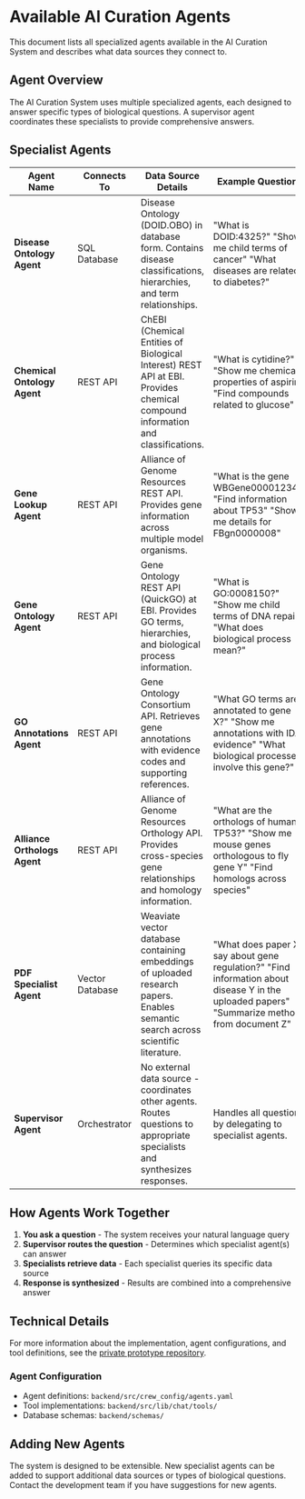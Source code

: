 # Available AI Curation Agents

This document lists all specialized agents available in the AI Curation System and describes what data sources they connect to.

## Agent Overview

The AI Curation System uses multiple specialized agents, each designed to answer specific types of biological questions. A supervisor agent coordinates these specialists to provide comprehensive answers.

## Specialist Agents

| Agent Name | Connects To | Data Source Details | Example Questions |
|-----------|-------------|---------------------|-------------------|
| **Disease Ontology Agent** | SQL Database | Disease Ontology (DOID.OBO) in database form. Contains disease classifications, hierarchies, and term relationships. | "What is DOID:4325?" "Show me child terms of cancer" "What diseases are related to diabetes?" |
| **Chemical Ontology Agent** | REST API | ChEBI (Chemical Entities of Biological Interest) REST API at EBI. Provides chemical compound information and classifications. | "What is cytidine?" "Show me chemical properties of aspirin" "Find compounds related to glucose" |
| **Gene Lookup Agent** | REST API | Alliance of Genome Resources REST API. Provides gene information across multiple model organisms. | "What is the gene WBGene00001234?" "Find information about TP53" "Show me details for FBgn0000008" |
| **Gene Ontology Agent** | REST API | Gene Ontology REST API (QuickGO) at EBI. Provides GO terms, hierarchies, and biological process information. | "What is GO:0008150?" "Show me child terms of DNA repair" "What does biological process mean?" |
| **GO Annotations Agent** | REST API | Gene Ontology Consortium API. Retrieves gene annotations with evidence codes and supporting references. | "What GO terms are annotated to gene X?" "Show me annotations with IDA evidence" "What biological processes involve this gene?" |
| **Alliance Orthologs Agent** | REST API | Alliance of Genome Resources Orthology API. Provides cross-species gene relationships and homology information. | "What are the orthologs of human TP53?" "Show me mouse genes orthologous to fly gene Y" "Find homologs across species" |
| **PDF Specialist Agent** | Vector Database | Weaviate vector database containing embeddings of uploaded research papers. Enables semantic search across scientific literature. | "What does paper X say about gene regulation?" "Find information about disease Y in the uploaded papers" "Summarize methods from document Z" |
| **Supervisor Agent** | Orchestrator | No external data source - coordinates other agents. Routes questions to appropriate specialists and synthesizes responses. | Handles all questions by delegating to specialist agents. |

## How Agents Work Together

1. **You ask a question** - The system receives your natural language query
2. **Supervisor routes the question** - Determines which specialist agent(s) can answer
3. **Specialists retrieve data** - Each specialist queries its specific data source
4. **Response is synthesized** - Results are combined into a comprehensive answer

## Technical Details

For more information about the implementation, agent configurations, and tool definitions, see the [private prototype repository](https://github.com/alliance-genome/ai_curation_prototype).

### Agent Configuration
- Agent definitions: `backend/src/crew_config/agents.yaml`
- Tool implementations: `backend/src/lib/chat/tools/`
- Database schemas: `backend/schemas/`

## Adding New Agents

The system is designed to be extensible. New specialist agents can be added to support additional data sources or types of biological questions. Contact the development team if you have suggestions for new agents.
